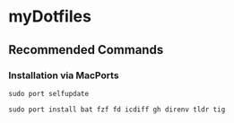 # myDotfiles

## Recommended Commands

### Installation via MacPorts

`sudo port selfupdate`

`sudo port install bat fzf fd icdiff gh direnv tldr tig`
